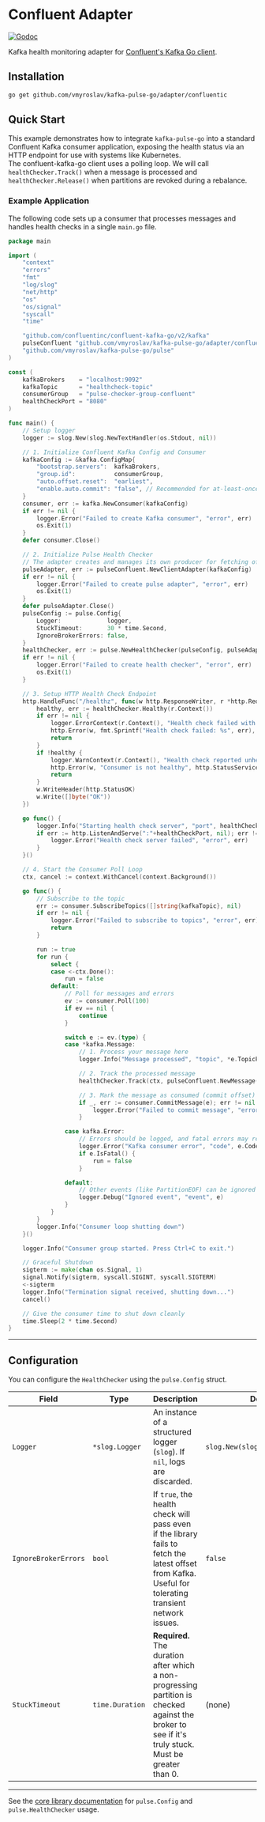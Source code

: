 # Confluent Adapter

[![Godoc](https://pkg.go.dev/badge/github.com/vmyroslav/kafka-pulse-go/adapter/confluentic)](https://pkg.go.dev/github.com/vmyroslav/kafka-pulse-go/adapter/confluentic)

Kafka health monitoring adapter for [Confluent's Kafka Go client](https://github.com/confluentinc/confluent-kafka-go).

## Installation

```bash
go get github.com/vmyroslav/kafka-pulse-go/adapter/confluentic
```

## Quick Start

This example demonstrates how to integrate `kafka-pulse-go` into a standard Confluent Kafka consumer application, exposing the health status via an HTTP endpoint for use with systems like Kubernetes. \
The confluent-kafka-go client uses a polling loop. We will call `healthChecker.Track()` when a message is processed and `healthChecker.Release()` when partitions are revoked during a rebalance.

### Example Application

The following code sets up a consumer that processes messages and handles health checks in a single `main.go` file.
```go
package main

import (
	"context"
	"errors"
	"fmt"
	"log/slog"
	"net/http"
	"os"
	"os/signal"
	"syscall"
	"time"

	"github.com/confluentinc/confluent-kafka-go/v2/kafka"
	pulseConfluent "github.com/vmyroslav/kafka-pulse-go/adapter/confluentic"
	"github.com/vmyroslav/kafka-pulse-go/pulse"
)

const (
	kafkaBrokers    = "localhost:9092"
	kafkaTopic      = "healthcheck-topic"
	consumerGroup   = "pulse-checker-group-confluent"
	healthCheckPort = "8080"
)

func main() {
	// Setup logger
	logger := slog.New(slog.NewTextHandler(os.Stdout, nil))

	// 1. Initialize Confluent Kafka Config and Consumer
	kafkaConfig := &kafka.ConfigMap{
		"bootstrap.servers":  kafkaBrokers,
		"group.id":           consumerGroup,
		"auto.offset.reset":  "earliest",
		"enable.auto.commit": "false", // Recommended for at-least-once processing
	}
	consumer, err := kafka.NewConsumer(kafkaConfig)
	if err != nil {
		logger.Error("Failed to create Kafka consumer", "error", err)
		os.Exit(1)
	}
	defer consumer.Close()

	// 2. Initialize Pulse Health Checker
	// The adapter creates and manages its own producer for fetching offsets.
	pulseAdapter, err := pulseConfluent.NewClientAdapter(kafkaConfig)
	if err != nil {
		logger.Error("Failed to create pulse adapter", "error", err)
		os.Exit(1)
	}
	defer pulseAdapter.Close()
	pulseConfig := pulse.Config{
		Logger:             logger,
		StuckTimeout:       30 * time.Second,
		IgnoreBrokerErrors: false,
	}
	healthChecker, err := pulse.NewHealthChecker(pulseConfig, pulseAdapter)
	if err != nil {
		logger.Error("Failed to create health checker", "error", err)
		os.Exit(1)
	}

	// 3. Setup HTTP Health Check Endpoint
	http.HandleFunc("/healthz", func(w http.ResponseWriter, r *http.Request) {
		healthy, err := healthChecker.Healthy(r.Context())
		if err != nil {
			logger.ErrorContext(r.Context(), "Health check failed with an error", "error", err)
			http.Error(w, fmt.Sprintf("Health check failed: %s", err), http.StatusInternalServerError)
			return
		}
		if !healthy {
			logger.WarnContext(r.Context(), "Health check reported unhealthy status")
			http.Error(w, "Consumer is not healthy", http.StatusServiceUnavailable)
			return
		}
		w.WriteHeader(http.StatusOK)
		w.Write([]byte("OK"))
	})

	go func() {
		logger.Info("Starting health check server", "port", healthCheckPort)
		if err := http.ListenAndServe(":"+healthCheckPort, nil); err != nil && !errors.Is(err, http.ErrServerClosed) {
			logger.Error("Health check server failed", "error", err)
		}
	}()

	// 4. Start the Consumer Poll Loop
	ctx, cancel := context.WithCancel(context.Background())

	go func() {
		// Subscribe to the topic
		err := consumer.SubscribeTopics([]string{kafkaTopic}, nil)
		if err != nil {
			logger.Error("Failed to subscribe to topics", "error", err)
			return
		}

		run := true
		for run {
			select {
			case <-ctx.Done():
				run = false
			default:
				// Poll for messages and errors
				ev := consumer.Poll(100)
				if ev == nil {
					continue
				}

				switch e := ev.(type) {
				case *kafka.Message:
					// 1. Process your message here
					logger.Info("Message processed", "topic", *e.TopicPartition.Topic, "offset", e.TopicPartition.Offset)

					// 2. Track the processed message
					healthChecker.Track(ctx, pulseConfluent.NewMessage(e))

					// 3. Mark the message as consumed (commit offset)
					if _, err := consumer.CommitMessage(e); err != nil {
						logger.Error("Failed to commit message", "error", err)
					}

				case kafka.Error:
					// Errors should be logged, and fatal errors may require exiting.
					logger.Error("Kafka consumer error", "code", e.Code(), "error", e.Error())
					if e.IsFatal() {
						run = false
					}

				default:
					// Other events (like PartitionEOF) can be ignored
					logger.Debug("Ignored event", "event", e)
				}
			}
		}
		logger.Info("Consumer loop shutting down")
	}()

	logger.Info("Consumer group started. Press Ctrl+C to exit.")

	// Graceful Shutdown
	sigterm := make(chan os.Signal, 1)
	signal.Notify(sigterm, syscall.SIGINT, syscall.SIGTERM)
	<-sigterm
	logger.Info("Termination signal received, shutting down...")
	cancel()

	// Give the consumer time to shut down cleanly
	time.Sleep(2 * time.Second)
}
```

-----

## Configuration

You can configure the `HealthChecker` using the `pulse.Config` struct.

| Field                | Type            | Description                                                                                                                                                             | Default                           |
| -------------------- | --------------- | ----------------------------------------------------------------------------------------------------------------------------------------------------------------------- | --------------------------------- |
| `Logger`             | `*slog.Logger`  | An instance of a structured logger (`slog`). If `nil`, logs are discarded.                                                                                              | `slog.New(slog.DiscardHandler)`   |
| `IgnoreBrokerErrors` | `bool`          | If `true`, the health check will pass even if the library fails to fetch the latest offset from Kafka. Useful for tolerating transient network issues.                   | `false`                           |
| `StuckTimeout`       | `time.Duration` | **Required.** The duration after which a non-progressing partition is checked against the broker to see if it's truly stuck. Must be greater than 0.                      | (none)                            |

-----

See the [core library documentation](../../README.md) for `pulse.Config` and `pulse.HealthChecker` usage.